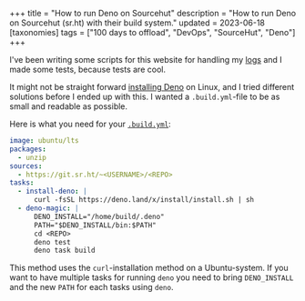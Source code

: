 +++
title = "How to run Deno on Sourcehut"
description = "How to run Deno on Sourcehut (sr.ht) with their build system."
updated = 2023-06-18
[taxonomies]
tags = ["100 days to offload", "DevOps", "SourceHut", "Deno"]
+++

I've been writing some scripts for this website for handling my [logs][logs] and
I made some tests, because tests are cool.

It might not be straight forward [installing Deno][deno] on Linux, and I tried
different solutions before I ended up with this. I wanted a `.build.yml`-file to
be as small and readable as possible.

Here is what you need for your [`.build.yml`][build-srht]:

```yml
image: ubuntu/lts
packages:
  - unzip
sources:
  - https://git.sr.ht/~<USERNAME>/<REPO>
tasks:
  - install-deno: |
      curl -fsSL https://deno.land/x/install/install.sh | sh
  - deno-magic: |
      DENO_INSTALL="/home/build/.deno"
      PATH="$DENO_INSTALL/bin:$PATH"
      cd <REPO>
      deno test
      deno task build
```

This method uses the `curl`-installation method on a Ubuntu-system. If you want
to have multiple tasks for running `deno` you need to bring `DENO_INSTALL` and
the new `PATH` for each tasks using `deno`.

[logs]: @/logs/_index.md
[deno]: https://deno.land/manual@v1.30.0/getting_started/installation
[build-srht]: https://man.sr.ht/builds.sr.ht/
